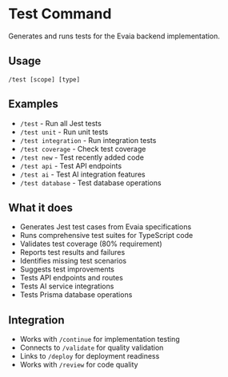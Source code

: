 # Test Command

Generates and runs tests for the Evaia backend implementation.

## Usage
`/test [scope] [type]`

## Examples
- `/test` - Run all Jest tests
- `/test unit` - Run unit tests
- `/test integration` - Run integration tests
- `/test coverage` - Check test coverage
- `/test new` - Test recently added code
- `/test api` - Test API endpoints
- `/test ai` - Test AI integration features
- `/test database` - Test database operations

## What it does
- Generates Jest test cases from Evaia specifications
- Runs comprehensive test suites for TypeScript code
- Validates test coverage (80% requirement)
- Reports test results and failures
- Identifies missing test scenarios
- Suggests test improvements
- Tests API endpoints and routes
- Tests AI service integrations
- Tests Prisma database operations

## Integration
- Works with `/continue` for implementation testing
- Connects to `/validate` for quality validation
- Links to `/deploy` for deployment readiness
- Works with `/review` for code quality
